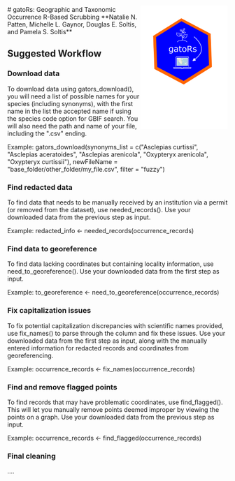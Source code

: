 <img align="right" src="gators_hex_sticker.png" width=200>
# gatoRs: Geographic and Taxonomic Occurrence R-Based Scrubbing
**Natalie N. Patten, Michelle L. Gaynor, Douglas E. Soltis, and Pamela S. Soltis** 


## Suggested Workflow
### Download data
To download data using gators_download(), you will need a list of possible names for your species (including synonyms), with the first name in the list the accepted name if using the species code option for GBIF search. You will also need the path and name of your file, including the ".csv" ending.

Example: gators_download(synonyms_list = c("Asclepias curtissi", "Asclepias aceratoides", "Asclepias arenicola", "Oxypteryx arenicola", "Oxypteryx curtissii"), newFileName = "base_folder/other_folder/my_file.csv", filter = "fuzzy")
### Find redacted data
To find data that needs to be manually received by an institution via a permit (or removed from the dataset), use needed_records(). Use your downloaded data from the previous step as input.

Example: redacted_info <- needed_records(occurrence_records)
### Find data to georeference
To find data lacking coordinates but containing locality information, use need_to_georeference(). Use your downloaded data from the first step as input.

Example: to_georeference <- need_to_georeference(occurrence_records)
### Fix capitalization issues
To fix potential capitalization discrepancies with scientific names provided, use fix_names() to parse through the column and fix these issues. Use your downloaded data from the first step as input, along with the manually entered information for redacted records and coordinates from georeferencing.

Example: occurrence_records <- fix_names(occurrence_records)
### Find and remove flagged points
To find records that may have problematic coordinates, use find_flagged(). This will let you manually remove points deemed improper by viewing the points on a graph. Use your downloaded data from the previous step as input.

Example: occurrence_records <- find_flagged(occurrence_records)
### Final cleaning
....
